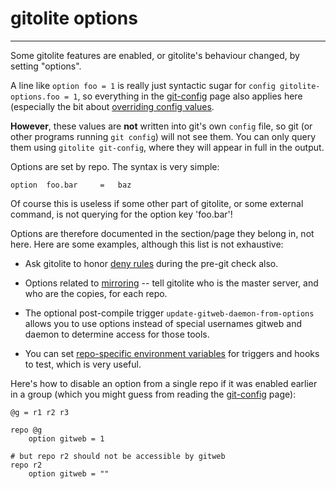 # gitolite options

----

Some gitolite features are enabled, or gitolite's behaviour changed, by
setting "options".

A line like `option foo = 1` is really just syntactic sugar for
`config gitolite-options.foo = 1`, so everything in the [git-config](git-config) page
also applies here (especially the bit about [overriding config
values](git-config#overriding-config-values).

**However**, these values are **not** written into git's own `config` file, so
git (or other programs running `git config`) will not see them.  You can only
query them using `gitolite git-config`, where they will appear in full in the
output.

Options are set by repo.  The syntax is very simple:

    option  foo.bar     =   baz

Of course this is useless if some other part of gitolite, or some external
command, is not querying for the option key 'foo.bar'!

Options are therefore documented in the section/page they belong in, not here.
Here are some examples, although this list is not exhaustive:

  * Ask gitolite to honor [deny rules][deny-rules]  during the pre-git check
    also.

  * Options related to [mirroring](mirroring) -- tell gitolite who is the master server,
    and who are the copies, for each repo.

  * The optional post-compile trigger `update-gitweb-daemon-from-options`
    allows you to use options instead of special usernames gitweb and daemon
    to determine access for those tools.

  * You can set [repo-specific environment variables][rsev] for triggers and
    hooks to test, which is very useful.

[deny-rules]: conf-2#read-access-respecting-deny-rules
[rsev]: dev-notes#appendix-1-repo-specific-environment-variables

Here's how to disable an option from a single repo if it was enabled earlier
in a group (which you might guess from reading the [git-config](git-config) page):

```gitolite
@g = r1 r2 r3

repo @g
    option gitweb = 1

# but repo r2 should not be accessible by gitweb
repo r2
    option gitweb = ""
```

